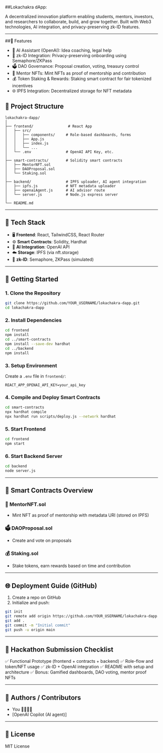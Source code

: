 ##Lokachakra dApp:

A decentralized innovation platform enabling students, mentors, investors, and researchers to collaborate, build, and grow together. Built with Web3 technologies, AI integration, and privacy-preserving zk-ID features.

---

##🚀 Features

- 🧠 AI Assistant (OpenAI): Idea coaching, legal help
- 👤 zk-ID Integration: Privacy-preserving onboarding using Semaphore/ZKPass
- 🗳️ DAO Governance: Proposal creation, voting, treasury control
- 🧾 Mentor NFTs: Mint NFTs as proof of mentorship and contribution
- 💰 Token Staking & Rewards: Staking smart contract for fair tokenized incentives
- 🌐 IPFS Integration: Decentralized storage for NFT metadata
## 🧱 Project Structure

```
lokachakra-dapp/
│
├── frontend/                # React App
│   ├── src/
│   │   ├── components/     # Role-based dashboards, forms
│   │   ├── App.js
│   │   ├── index.js
│   │   └── ...
│   └── .env                # OpenAI API Key, etc.
│
├── smart-contracts/        # Solidity smart contracts
│   ├── MentorNFT.sol
│   ├── DAOProposal.sol
│   └── Staking.sol
│
├── backend/                # IPFS uploader, AI agent integration
│   ├── ipfs.js             # NFT metadata uploader
│   ├── openaiAgent.js      # AI advisor route
│   └── server.js           # Node.js express server
│
└── README.md
```

---

## 🔧 Tech Stack

- 🖥️ **Frontend**: React, TailwindCSS, React Router
- ⚙️ **Smart Contracts**: Solidity, Hardhat
- 💬 **AI Integration**: OpenAI API
- ☁️ **Storage**: IPFS (via nft.storage)
- 🔐 **zk-ID**: Semaphore, ZKPass (simulated)

---

## 🧪 Getting Started

### 1. Clone the Repository
```bash
git clone https://github.com/YOUR_USERNAME/lokachakra-dapp.git
cd lokachakra-dapp
```

### 2. Install Dependencies
```bash
cd frontend
npm install
cd ../smart-contracts
npm install --save-dev hardhat
cd ../backend
npm install
```

### 3. Setup Environment

Create a `.env` file in `frontend/`:
```env
REACT_APP_OPENAI_API_KEY=your_api_key
```

### 4. Compile and Deploy Smart Contracts
```bash
cd smart-contracts
npx hardhat compile
npx hardhat run scripts/deploy.js --network hardhat
```

### 5. Start Frontend
```bash
cd frontend
npm start
```

### 6. Start Backend Server
```bash
cd backend
node server.js
```

---

## 📝 Smart Contracts Overview

### 🧾 MentorNFT.sol
- Mint NFT as proof of mentorship with metadata URI (stored on IPFS)

### 🗳️ DAOProposal.sol
- Create and vote on proposals

### 💰 Staking.sol
- Stake tokens, earn rewards based on time and contribution

---

## 🌐 Deployment Guide (GitHub)

1. Create a repo on GitHub
2. Initialize and push:
```bash
git init
git remote add origin https://github.com/YOUR_USERNAME/lokachakra-dapp.git
git add .
git commit -m "Initial commit"
git push -u origin main
```

---

## 🏁 Hackathon Submission Checklist

✅ Functional Prototype (frontend + contracts + backend)
✅ Role-flow and token/NFT usage
✅ zk-ID + OpenAI integration
✅ README with setup and architecture
✅ Bonus: Gamified dashboards, DAO voting, mentor proof NFTs

---

## 🧠 Authors / Contributors

- You 👩‍💻👨‍💻
- [OpenAI Copilot (AI agent)]

---

## 📄 License
MIT License
